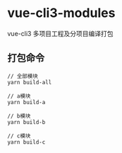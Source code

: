 # vue-cli3-modules
vue-cli3 多项目工程及分项目编译打包

## 打包命令
```
// 全部模块
yarn build-all

// a模块
yarn build-a

// b模块
yarn build-b

// c模块
yarn build-c

```
